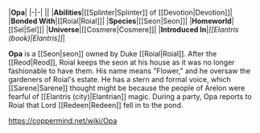 |**Opa**|
|-|-|
||
|**Abilities**|[[Splinter\|Splinter]] of [[Devotion\|Devotion]]|
|**Bonded With**|[[Roial\|Roial]]|
|**Species**|[[Seon\|Seon]]|
|**Homeworld**|[[Sel\|Sel]]|
|**Universe**|[[Cosmere\|Cosmere]]|
|**Introduced In**|*[[Elantris (book)\|Elantris]]*|

**Opa** is a [[Seon\|seon]] owned by Duke [[Roial\|Roial]].
After the [[Reod\|Reod]], Roial keeps the seon at his house as it was no longer fashionable to have them. His name means "Flower," and he oversaw the gardeners of Roial's estate. He has a stern and formal voice, which [[Sarene\|Sarene]] thought might be because the people of Arelon were fearful of [[Elantris (city)\|Elantrian]] magic.
During a party, Opa reports to Roial that Lord [[Redeen\|Redeen]] fell in to the pond.



https://coppermind.net/wiki/Opa